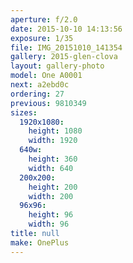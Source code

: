 ```yaml
---
aperture: f/2.0
date: 2015-10-10 14:13:56
exposure: 1/35
file: IMG_20151010_141354
gallery: 2015-glen-clova
layout: gallery-photo
model: One A0001
next: a2ebd0c
ordering: 27
previous: 9810349
sizes:
  1920x1080:
    height: 1080
    width: 1920
  640w:
    height: 360
    width: 640
  200x200:
    height: 200
    width: 200
  96x96:
    height: 96
    width: 96
title: null
make: OnePlus
---
```

